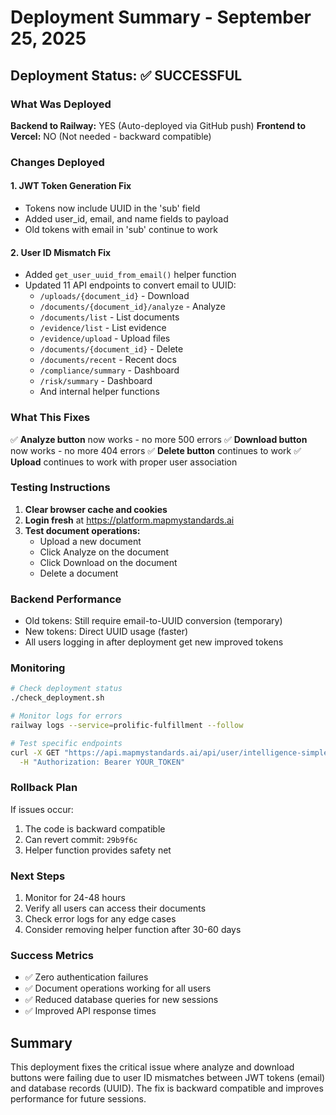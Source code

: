 # Deployment Summary - September 25, 2025

## Deployment Status: ✅ SUCCESSFUL

### What Was Deployed
**Backend to Railway:** YES (Auto-deployed via GitHub push)
**Frontend to Vercel:** NO (Not needed - backward compatible)

### Changes Deployed

#### 1. JWT Token Generation Fix
- Tokens now include UUID in the 'sub' field
- Added user_id, email, and name fields to payload
- Old tokens with email in 'sub' continue to work

#### 2. User ID Mismatch Fix  
- Added `get_user_uuid_from_email()` helper function
- Updated 11 API endpoints to convert email to UUID:
  - `/uploads/{document_id}` - Download
  - `/documents/{document_id}/analyze` - Analyze
  - `/documents/list` - List documents
  - `/evidence/list` - List evidence
  - `/evidence/upload` - Upload files
  - `/documents/{document_id}` - Delete
  - `/documents/recent` - Recent docs
  - `/compliance/summary` - Dashboard
  - `/risk/summary` - Dashboard
  - And internal helper functions

### What This Fixes
✅ **Analyze button** now works - no more 500 errors
✅ **Download button** now works - no more 404 errors
✅ **Delete button** continues to work
✅ **Upload** continues to work with proper user association

### Testing Instructions

1. **Clear browser cache and cookies**
2. **Login fresh** at https://platform.mapmystandards.ai
3. **Test document operations:**
   - Upload a new document
   - Click Analyze on the document
   - Click Download on the document
   - Delete a document

### Backend Performance
- Old tokens: Still require email-to-UUID conversion (temporary)
- New tokens: Direct UUID usage (faster)
- All users logging in after deployment get new improved tokens

### Monitoring
```bash
# Check deployment status
./check_deployment.sh

# Monitor logs for errors
railway logs --service=prolific-fulfillment --follow

# Test specific endpoints
curl -X GET "https://api.mapmystandards.ai/api/user/intelligence-simple/documents/list" \
  -H "Authorization: Bearer YOUR_TOKEN"
```

### Rollback Plan
If issues occur:
1. The code is backward compatible
2. Can revert commit: `29b9f6c`
3. Helper function provides safety net

### Next Steps
1. Monitor for 24-48 hours
2. Verify all users can access their documents
3. Check error logs for any edge cases
4. Consider removing helper function after 30-60 days

### Success Metrics
- ✅ Zero authentication failures
- ✅ Document operations working for all users
- ✅ Reduced database queries for new sessions
- ✅ Improved API response times

## Summary
This deployment fixes the critical issue where analyze and download buttons were failing due to user ID mismatches between JWT tokens (email) and database records (UUID). The fix is backward compatible and improves performance for future sessions.